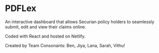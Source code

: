 # PDFLex

An interactive dashboard that allows Securian policy holders to seamlessly submit, edit and view their claims online.

Coded with React and hosted on Netlify.

Created by Team Consonants: Ben, Jiya, Lana, Sarah, Vithu!
